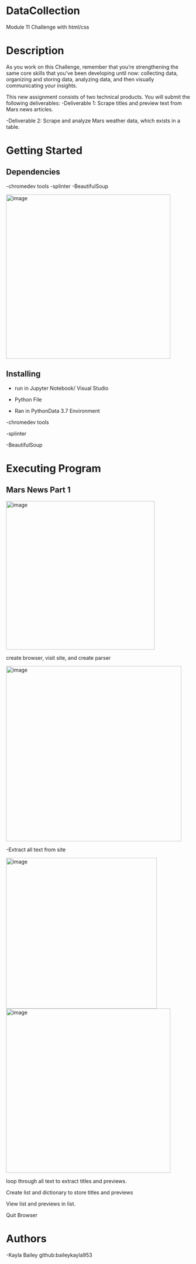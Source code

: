 # DataCollection
Module 11 Challenge with html/css
# Description
As you work on this Challenge, remember that you’re strengthening the same core skills that you’ve been developing until now: collecting data, organizing and storing data, analyzing data, and then visually communicating your insights.

This new assignment consists of two technical products. You will submit the following deliverables:
-Deliverable 1: Scrape titles and preview text from Mars news articles.

-Deliverable 2: Scrape and analyze Mars weather data, which exists in a table.
# Getting Started
## Dependencies

-chromedev tools
-splinter
-BeautifulSoup

<img width="449" alt="image" src="https://user-images.githubusercontent.com/118647940/224221685-fe6e8146-57cb-47d7-95af-78100d907510.png">




 ## Installing
- run in Jupyter Notebook/ Visual Studio

 
- Python File

- Ran in PythonData 3.7 Environment

-chromedev tools

-splinter

-BeautifulSoup
  
# Executing Program
## Mars News Part 1 
<img width="406" alt="image" src="https://user-images.githubusercontent.com/118647940/224221964-493801d0-3bfc-4095-968e-d059efc86afc.png">

create browser, visit site, and create parser 

<img width="479" alt="image" src="https://user-images.githubusercontent.com/118647940/224222084-9d5b248d-efc8-4425-bcab-5ff72c5ffe54.png">


-Extract all text from site 

<img width="412" alt="image" src="https://user-images.githubusercontent.com/118647940/224222151-c268cef5-467f-42a7-9ece-567fa7714ced.png">
<img width="449" alt="image" src="https://user-images.githubusercontent.com/118647940/224222283-add2c5fa-492b-40e3-b299-c37c9264a33c.png">


loop through all text to extract titles and previews.

Create list and dictionary to store titles and previews

View list and previews in list. 

Quit Browser 


##



# Authors
-Kayla Bailey     github:baileykayla953





















